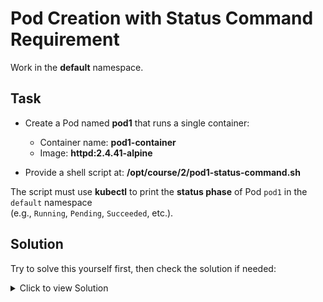 # Pod Creation with Status Command Requirement

Work in the **default** namespace.

## Task

- Create a Pod named **pod1** that runs a single container:
  - Container name: **pod1-container**
  - Image: **httpd:2.4.41-alpine**

- Provide a shell script at: **/opt/course/2/pod1-status-command.sh**

The script must use **kubectl** to print the **status phase** of Pod `pod1` in the `default` namespace  
(e.g., `Running`, `Pending`, `Succeeded`, etc.).



## Solution

Try to solve this yourself first, then check the solution if needed:

<details>
<summary>Click to view Solution</summary>

```bash
k run po pod1 --image httpd:2.4.41-alpine --dry-run=client -oyaml > 1.yaml
```

```yaml
apiVersion: v1
kind: Pod
metadata:
  name: pod1
  namespace: default
spec:
  containers:
  - name: pod1-container
    image: httpd:2.4.41-alpine
```

```bash
echo "kubectl get pod pod1 -n default -o jsonpath='{.status.phase}'" > /opt/course/2/pod1-status-command.sh
```
</details>
